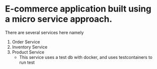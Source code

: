 # E-commerce application built using a micro service approach.
There are several services here namely
1. Order Service
2. Inventory Service
3. Product Service
   - This service uses a test db with docker, and uses testcontainers to run test

